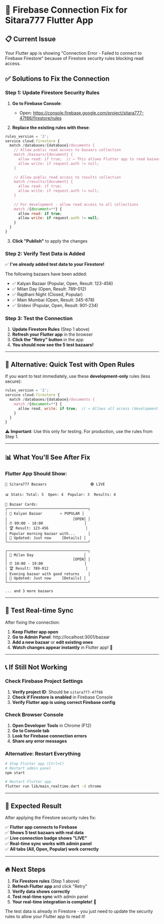 # 🔧 Firebase Connection Fix for Sitara777 Flutter App

## 📋 **Current Issue**
Your Flutter app is showing "Connection Error - Failed to connect to Firebase Firestore" because of Firestore security rules blocking read access.

## ✅ **Solutions to Fix the Connection**

### **Step 1: Update Firestore Security Rules**

1. **Go to Firebase Console**:
   - Open: https://console.firebase.google.com/project/sitara777-47f86/firestore/rules

2. **Replace the existing rules with these**:
```javascript
rules_version = '2';
service cloud.firestore {
  match /databases/{database}/documents {
    // Allow public read access to bazaars collection
    match /bazaars/{document} {
      allow read: if true;  // ← This allows Flutter app to read bazaar data
      allow write: if request.auth != null;
    }
    
    // Allow public read access to results collection
    match /results/{document} {
      allow read: if true;
      allow write: if request.auth != null;
    }
    
    // For development - allow read access to all collections
    match /{document=**} {
      allow read: if true;
      allow write: if request.auth != null;
    }
  }
}
```

3. **Click "Publish"** to apply the changes

### **Step 2: Verify Test Data is Added**

✅ **I've already added test data to your Firestore!**

The following bazaars have been added:
- ✅ Kalyan Bazaar (Popular, Open, Result: 123-456)
- ✅ Milan Day (Open, Result: 789-012) 
- ✅ Rajdhani Night (Closed, Popular)
- ✅ Main Mumbai (Open, Result: 345-678)
- ✅ Sridevi (Popular, Open, Result: 901-234)

### **Step 3: Test the Connection**

1. **Update Firestore Rules** (Step 1 above)
2. **Refresh your Flutter app** in the browser
3. **Click the "Retry" button** in the app
4. **You should now see the 5 test bazaars!**

---

## 🚀 **Alternative: Quick Test with Open Rules**

If you want to test immediately, use these **development-only** rules (less secure):

```javascript
rules_version = '2';
service cloud.firestore {
  match /databases/{database}/documents {
    match /{document=**} {
      allow read, write: if true;  // ← Allows all access (development only)
    }
  }
}
```

⚠️ **Important**: Use this only for testing. For production, use the rules from Step 1.

---

## 📊 **What You'll See After Fix**

### **Flutter App Should Show:**
```
🎯 Sitara777 Bazaars                    🟢 LIVE

📊 Stats: Total: 5  Open: 4  Popular: 3  Results: 4

📱 Bazaar Cards:
┌─────────────────────────────────────┐
│ 🎯 Kalyan Bazaar        ⭐ POPULAR │
│                              [OPEN] │
│ ⏰ 09:00 - 18:00                   │
│ 🏆 Result: 123-456                 │
│ Popular morning bazaar with...      │
│ 📅 Updated: Just now     [Details] │
└─────────────────────────────────────┘

┌─────────────────────────────────────┐
│ 🎯 Milan Day                       │
│                              [OPEN] │
│ ⏰ 10:00 - 19:00                   │
│ 🏆 Result: 789-012                 │
│ Evening bazaar with good returns    │
│ 📅 Updated: Just now     [Details] │
└─────────────────────────────────────┘

... and 3 more bazaars
```

---

## 🧪 **Test Real-time Sync**

After fixing the connection:

1. **Keep Flutter app open**
2. **Go to Admin Panel**: http://localhost:3001/bazaar
3. **Add a new bazaar** or **edit existing ones**
4. **Watch changes appear instantly** in Flutter app! 🚀

---

## 📞 **If Still Not Working**

### **Check Firebase Project Settings**
1. **Verify project ID**: Should be `sitara777-47f86`
2. **Check if Firestore is enabled** in Firebase Console
3. **Verify Flutter app is using correct Firebase config**

### **Check Browser Console**
1. **Open Developer Tools** in Chrome (F12)
2. **Go to Console tab**
3. **Look for Firebase connection errors**
4. **Share any error messages**

### **Alternative: Restart Everything**
```bash
# Stop Flutter app (Ctrl+C)
# Restart admin panel
npm start

# Restart Flutter app  
flutter run lib/main_realtime.dart -d chrome
```

---

## 🎯 **Expected Result**

After applying the Firestore security rules fix:

✅ **Flutter app connects to Firebase**  
✅ **Shows 5 test bazaars with real data**  
✅ **Live connection badge shows "LIVE"**  
✅ **Real-time sync works with admin panel**  
✅ **All tabs (All, Open, Popular) work correctly**  

---

## 🔥 **Next Steps**

1. **Fix Firestore rules** (Step 1 above)
2. **Refresh Flutter app** and click "Retry"  
3. **Verify data shows correctly**
4. **Test real-time sync** with admin panel
5. **Your real-time integration is complete!** 🎉

The test data is already in Firestore - you just need to update the security rules to allow your Flutter app to read it!
